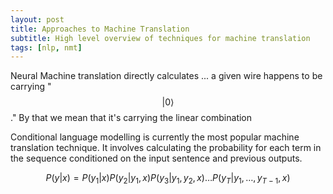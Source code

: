 ```yaml
---
layout: post
title: Approaches to Machine Translation 
subtitle: High level overview of techniques for machine translation
tags: [nlp, nmt]
---
```


Neural Machine translation directly calculates
... a given wire happens to be carrying "$$\lvert 0\rangle$$."
By that we mean that it's carrying the linear combination


Conditional language modelling is currently the most popular machine translation technique. It involves calculating the probability for each term in the sequence conditioned on the input sentence and previous outputs.

$$
P(y | x)=P\left(y_{1} | x\right) P\left(y_{2} | y_{1}, x\right) P\left(y_{3} | y_{1}, y_{2}, x\right) \ldots P\left(y_{T} | y_{1}, \ldots, y_{T-1}, x\right)
$$
